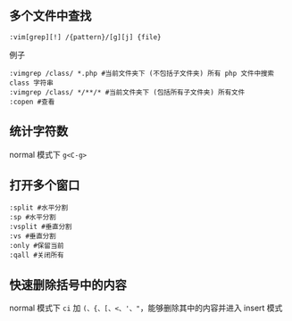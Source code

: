 <!-- title:VIM 使用笔记 -->
<!-- keywords:VIM -->

## 多个文件中查找

`:vim[grep][!] /{pattern}/[g][j] {file}`

例子

```
:vimgrep /class/ *.php #当前文件夹下 (不包括子文件夹) 所有 php 文件中搜索 class 字符串
:vimgrep /class/ */**/* #当前文件夹下 (包括所有子文件夹) 所有文件
:copen #查看
```

## 统计字符数

normal 模式下 `g<C-g>`

## 打开多个窗口

```
:split #水平分割
:sp #水平分割
:vsplit #垂直分割
:vs #垂直分割
:only #保留当前
:qall #关闭所有
```

## 快速删除括号中的内容

normal 模式下 `ci` 加 `(、{、[、<、'、"`，能够删除其中的内容并进入 insert 模式
